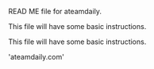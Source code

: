 READ ME file for ateamdaily.

This file will have some basic instructions.

This file will have some basic instructions.

'ateamdaily.com' 
